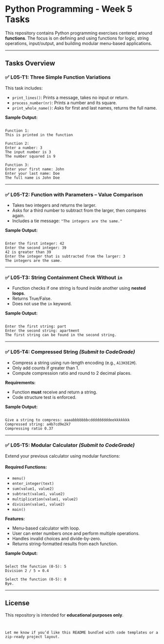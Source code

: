 # Python Programming - Week 5 Tasks

This repository contains Python programming exercises centered around **functions**. The focus is on defining and using functions for logic, string operations, input/output, and building modular menu-based applications.

---

## Tasks Overview

### ✅ L05-T1: Three Simple Function Variations

This task includes:
- `print_lines()`: Prints a message, takes no input or return.
- `process_number(nr)`: Prints a number and its square.
- `print_whole_name()`: Asks for first and last names, returns the full name.

**Sample Output:**
```

Function 1:
This is printed in the function

Function 2:
Enter a number: 3
The input number is 3
The number squared is 9

Function 3:
Enter your first name: John
Enter your last name: Doe
The full name is John Doe

```

---

### ✅ L05-T2: Function with Parameters – Value Comparison

- Takes two integers and returns the larger.
- Asks for a third number to subtract from the larger, then compares again.
- Includes a tie message: `"The integers are the same."`

**Sample Output:**
```

Enter the first integer: 42
Enter the second integer: 39
42 is greater than 39
Enter the integer that is subtracted from the larger: 3
The integers are the same.

```

---

### ✅ L05-T3: String Containment Check Without `in`

- Function checks if one string is found inside another using **nested loops**.
- Returns True/False.
- Does not use the `in` keyword.

**Sample Output:**
```

Enter the first string: part
Enter the second string: apartment
The first string can be found in the second string.

```

---

### ✅ L05-T4: Compressed String *(Submit to CodeGrade)*

- Compress a string using run-length encoding (e.g., `A13H3E2M`).
- Only add counts if greater than 1.
- Compute compression ratio and round to 2 decimal places.

**Requirements:**
- Function **must** receive and return a string.
- Code structure test is enforced.

**Sample Output:**
```

Give a string to compress: aaaabbbbbbbcdddddddddeekkkkkkk
Compressed string: a4b7cd9e2k7
Compressing ratio 0.37

```

---

### ✅ L05-T5: Modular Calculator *(Submit to CodeGrade)*

Extend your previous calculator using modular functions:

#### Required Functions:
- `menu()`
- `enter_integer(text)`
- `sum(value1, value2)`
- `subtract(value1, value2)`
- `multiplication(value1, value2)`
- `division(value1, value2)`
- `main()`

**Features:**
- Menu-based calculator with loop.
- User can enter numbers once and perform multiple operations.
- Handles invalid choices and divide-by-zero.
- Returns string-formatted results from each function.

**Sample Output:**
```

Select the function (0-5): 5
Division 2 / 5 = 0.4

Select the function (0-5): 0
Bye.

```

---



## License

This repository is intended for **educational purposes only**.
```


Let me know if you’d like this README bundled with code templates or a zip-ready project layout.

